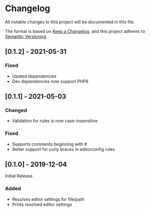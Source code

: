 # Changelog
All notable changes to this project will be documented in this file.

The format is based on [Keep a Changelog](https://keepachangelog.com/en/1.0.0/),
and this project adheres to [Semantic Versioning](https://semver.org/spec/v2.0.0.html).

## [0.1.2] - 2021-05-31
### Fixed
- Upated dependencies
- Dev dependencies now support PHP8

## [0.1.1] - 2021-05-03
### Changed
- Validation for rules is now case-insensitive

### Fixed
- Supports comments beginning with # 
- Better support for curly braces in editorconfig rules

## [0.1.0] - 2019-12-04
Initial Release
### Added
- Resolves editor settings for file/path
- Prints resolved editor settings
